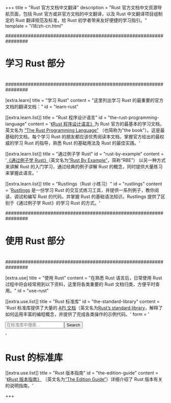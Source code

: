 +++
title = "Rust 官方文档中文翻译"
description = "Rust 官方文档中文资源导航页面，包括 Rust 官方或非官方文档的中文翻译，以及 Rust 中文翻译项目组制定的 Rust 翻译规范及标准，给 Rust 初学者带来友好便捷的学习指引。"
template = "i18/zh-cn.html"



################################################################
#
# 学习 Rust 部分
#
################################################################

[extra.learn]
title = "学习 Rust"
content = "这里列出学习 Rust 的最重要的官方文档的翻译文档："
id = "learn-rust"

[[extra.learn.list]]
title = "Rust 程序设计语言"
id = "the-rust-programming-language"
content = '<a href="book">《Rust 程序设计语言》</a>为 Rust 官方的最基本的学习文档，英文名为 <a href="https://doc.rust-lang.org/book/">“The Rust Programming Language”</a> （也简称为&quot;the book&quot;）。这是最基础的文档，每个学习 Rust 的朋友都应该优秀阅读本文档，掌握官方给出的最权威的学习 Rust 的指导，熟悉 Rust 的基础用法及 Rust 的最佳实践。'

[[extra.learn.list]]
title = "通过例子学 Rust"
id = "rust-by-example"
content = '<a href="rust-by-example">《通过例子学 Rust》</a>（英文名为<a href="https://doc.rust-lang.org/rust-by-example/">“Rust By Example”</a>，简称“RBE”） 以另一种方式来讲解 Rust 的入门学习，通过经典的例子讲解 Rust 的概念，同时提供大量练习来掌握此语言。'

[[extra.learn.list]]
title = "Rustlings（Rust 小练习）"
id = "rustlings"
content = '<a href="https://github.com/rust-lang-cn/rustlings-cn">Rustlings</a> 是一份学习 Rust 的交互式练习工具，并提供一系列例子，教你阅读、调试和编写 Rust 的代码，并掌握 Rust 的基础语法知识。Rustlings 提供了区别于《通过例子学 Rust》的学习 Rust 的方式。'



################################################################
#
# 使用 Rust 部分
#
################################################################

[extra.use]
title = "使用 Rust"
content = "在熟悉 Rust 语言后，日常使用 Rust 过程中将会经常用到以下资料，这里将各类重要的 Rust 文档归类，方便平时查用。"
id = "use-rust"

[[extra.use.list]]
title = "Rust 标准库"
id = "the-standard-library"
content = 'Rust 标准库提供了大量的 <a href="std">API 文档</a>（英文名为<a href="https://doc.rust-lang.org/std/">Rust’s standard library</a>，解释了如何运用丰富的编程概念，并提供了完成各类操作的示例代码。'
form = '<div><form action="std/index.html" method="get"><input id="search-input" type="search" name="search" placeholder="在标准库中搜索..."><button id="search-but">Search</button></form></div>'

# Rust 的标准库

[[extra.use.list]]
title = "Rust 版本指南"
id = "the-edition-guide"
content = '<a href="edition-guide">《Rust 版本指南》</a> （英文名为<a href="https://doc.rust-lang.org/edition-guide/">“The Edition Guide”</a>）详细介绍了 Rust 版本有关的说明指南。'

+++
